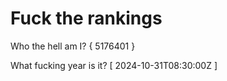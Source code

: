 # Fuck the rankings

Who the hell am I?
{ 5176401 }

What fucking year is it?
[ 2024-10-31T08:30:00Z ]
